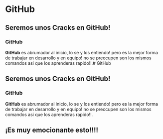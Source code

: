 # GitHub
## Seremos unos Cracks en GitHub!

### **GitHub**
**GitHub** es abrumador al inicio, lo se y los entiendo! pero es la mejor forma de trabajar en desarrollo y en equipo! no se preocupen son los mismos comandos asi que los aprenderas rapido!!.# GitHub
## Seremos unos Cracks en GitHub!

### **GitHub**
**GitHub** es abrumador al inicio, lo se y los entiendo! pero es la mejor forma de trabajar en desarrollo y en equipo! no se preocupen son los mismos comandos asi que los aprenderas rapido!!.

## ¡Es muy emocionante esto!!!!
